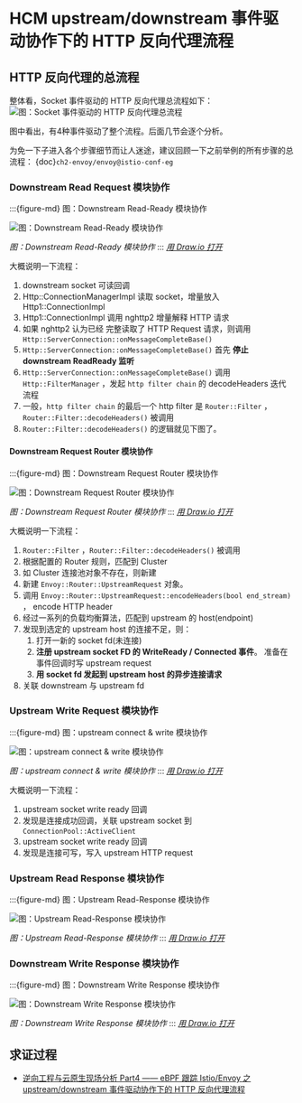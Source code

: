 # HCM upstream/downstream 事件驱动协作下的 HTTP 反向代理流程


## HTTP 反向代理的总流程

整体看，Socket 事件驱动的 HTTP 反向代理总流程如下：
![图：Socket 事件驱动的 HTTP 反向代理总流程](/ch2-envoy/arch/event-driven/event-driven.assets/envoy-event-model-proxy.drawio.svg)

图中看出，有4种事件驱动了整个流程。后面几节会逐个分析。

为免一下子进入各个步骤细节而让人迷途，建议回顾一下之前举例的所有步骤的总流程： 
{doc}`ch2-envoy/envoy@istio-conf-eg`



### Downstream Read Request 模块协作

:::{figure-md} 图：Downstream Read-Ready 模块协作

<img src="/ch2-envoy/arch/http/http-connection-manager/hcm-event-process.assets/envoy-hcm-read-down-req.drawio.svg" alt="图：Downstream Read-Ready 模块协作">

*图：Downstream Read-Ready 模块协作*
:::
*[用 Draw.io 打开](https://app.diagrams.net/?ui=sketch#Uhttps%3A%2F%2Fistio-insider.mygraphql.com%2Fzh_CN%2Flatest%2F_images%2Fenvoy-hcm-read-down-req.drawio.svg)*


大概说明一下流程：
1. downstream socket 可读回调
2. Http::ConnectionManagerImpl 读取 socket，增量放入 Http1::ConnectionImpl
3. Http1::ConnectionImpl 调用 nghttp2 增量解释 HTTP 请求
4. 如果 nghttp2 认为已经  完整读取了 HTTP Request 请求，则调用 `Http::ServerConnection::onMessageCompleteBase()`
5. `Http::ServerConnection::onMessageCompleteBase()` 首先 **停止 downstream ReadReady 监听**
6. `Http::ServerConnection::onMessageCompleteBase()` 调用 `Http::FilterManager` ，发起 `http filter chain` 的 decodeHeaders 迭代流程
7. 一般，`http filter chain` 的最后一个 http filter 是 `Router::Filter` ，`Router::Filter::decodeHeaders()`  被调用
8. `Router::Filter::decodeHeaders()` 的逻辑就见下图了。

#### Downstream Request Router 模块协作

:::{figure-md} 图：Downstream Request Router 模块协作

<img src="/ch2-envoy/arch/http/http-connection-manager/hcm-event-process.assets/envoy-hcm-router-on-down-req-complete.drawio.svg" alt="图：Downstream Request Router 模块协作">

*图：Downstream Request Router 模块协作*
:::
*[用 Draw.io 打开](https://app.diagrams.net/?ui=sketch#Uhttps%3A%2F%2Fistio-insider.mygraphql.com%2Fzh_CN%2Flatest%2F_images%2Fenvoy-hcm-router-on-down-req-complete.drawio.svg)*

大概说明一下流程：
1. `Router::Filter` ，`Router::Filter::decodeHeaders()`  被调用
2. 根据配置的 Router 规则，匹配到 Cluster
3. 如 Cluster 连接池对象不存在，则新建
4. 新建 `Envoy::Router::UpstreamRequest` 对象。
5. 调用 `Envoy::Router::UpstreamRequest::encodeHeaders(bool end_stream)` ， encode HTTP header
6. 经过一系列的负载均衡算法，匹配到 upstream 的 host(endpoint)
7. 发现到选定的 upstream host 的连接不足，则：
   1. 打开一新的 socket fd(未连接)
   2. **注册 upstream socket FD 的 WriteReady / Connected 事件**。 准备在事件回调时写 upstream request
   3. **用 socket fd 发起到 upstream host 的异步连接请求**
8. 关联 downstream 与 upstream fd


### Upstream Write Request 模块协作

:::{figure-md} 图：upstream connect & write 模块协作

<img src="/ch2-envoy/arch/http/http-connection-manager/hcm-event-process.assets/envoy-hcm-upstream-flow-connected-write.drawio.svg" alt="图：upstream connect & write 模块协作">

*图：upstream connect & write 模块协作*
:::
*[用 Draw.io 打开](https://app.diagrams.net/?ui=sketch#Uhttps%3A%2F%2Fistio-insider.mygraphql.com%2Fzh_CN%2Flatest%2F_images%2Fenvoy-hcm-upstream-flow-connected-write.drawio.svg)*



大概说明一下流程：
1. upstream socket write ready 回调
2. 发现是连接成功回调，关联 upstream socket 到 `ConnectionPool::ActiveClient`
3. upstream socket write ready 回调
4. 发现是连接可写，写入 upstream HTTP request


### Upstream Read Response 模块协作

:::{figure-md} 图：Upstream Read-Response 模块协作

<img src="/ch2-envoy/arch/http/http-connection-manager/hcm-event-process.assets/envoy-hcm-upstream-flow-read-resp.drawio.svg" alt="图：Upstream Read-Response 模块协作">

*图：Upstream Read-Response 模块协作*
:::
*[用 Draw.io 打开](https://app.diagrams.net/?ui=sketch#Uhttps%3A%2F%2Fistio-insider.mygraphql.com%2Fzh_CN%2Flatest%2F_images%2Fenvoy-hcm-upstream-flow-read-resp.drawio.svg)*


### Downstream Write Response 模块协作


:::{figure-md} 图：Downstream Write Response 模块协作

<img src="/ch2-envoy/arch/http/http-connection-manager/hcm-event-process.assets/envoy-hcm-write-down-resp.drawio.svg" alt="图：Downstream Write Response 模块协作">

*图：Downstream Write Response 模块协作*
:::
*[用 Draw.io 打开](https://app.diagrams.net/?ui=sketch#Uhttps%3A%2F%2Fistio-insider.mygraphql.com%2Fzh_CN%2Flatest%2F_images%2Fenvoy-hcm-write-down-resp.drawio.svg)*

## 求证过程

- [逆向工程与云原生现场分析 Part4 —— eBPF 跟踪 Istio/Envoy 之 upstream/downstream 事件驱动协作下的 HTTP 反向代理流程](https://blog.mygraphql.com/zh/posts/low-tec/trace/trace-istio/trace-istio-part4/)